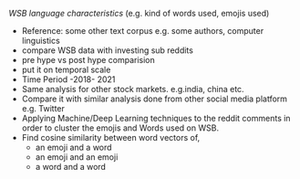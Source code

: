 *WSB language characteristics* (e.g. kind of words used, emojis used) 
  * Reference: some other text corpus e.g. some authors, computer linguistics
  * compare WSB data with investing sub reddits
  * pre hype vs post hype comparision 
  * put it on temporal scale 
  * Time Period -2018- 2021
  * Same analysis for other stock markets. e.g.india, china etc.
  * Compare it with similar analysis done from other social media platform e.g. Twitter
  * Applying Machine/Deep Learning techniques to the reddit comments in order to cluster the emojis and Words used on WSB.
  * Find cosine similarity between word vectors of,
    - an emoji and a word
    - an emoji and an emoji
    - a word and a word 
  
